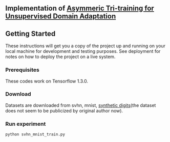 ## Implementation of [Asymmeric Tri-training for Unsupervised Domain Adaptation](https://arxiv.org/abs/1702.08400)

## Getting Started

These instructions will get you a copy of the project up and running on your local machine for development and testing purposes. See deployment for notes on how to deploy the project on a live system.

### Prerequisites

These codes work on Tensorflow 1.3.0.
### Download

Datasets are downloaded from svhn, mnist, [synthetic digits](https://drive.google.com/file/d/0B-N5tVpsXW5mT2lvQmV6UE5uNFE/view?usp=sharing)(the dataset does not seem to be publicized by original author now).

### Run experiment
```
python svhn_mnist_train.py
```
